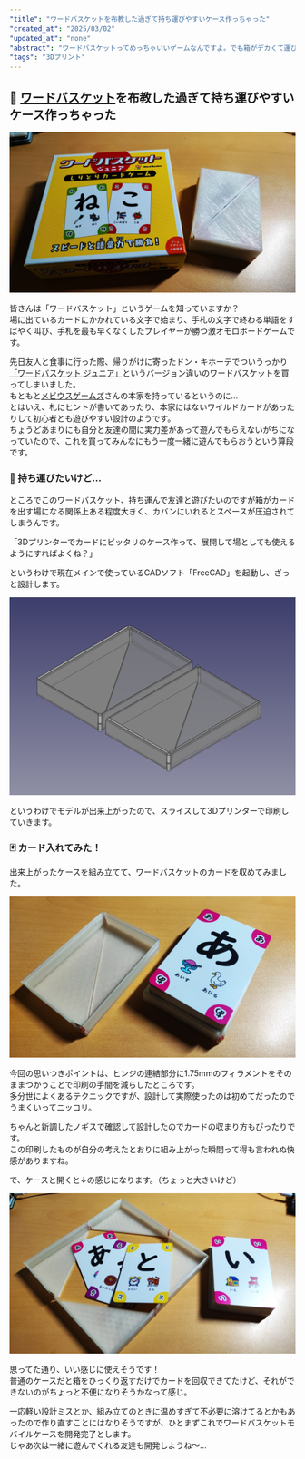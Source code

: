 ```yaml
---
"title": "ワードバスケットを布教した過ぎて持ち運びやすいケース作っちゃった"
"created_at": "2025/03/02"
"updated_at": "none"
"abstract": "ワードバスケットってめっちゃいいゲームなんですよ。でも箱がデカくて運びづらいので小さいケースを作りました。"
"tags": "3Dプリント"
---
```


## 💼 [ワードバスケット](https://www.mobius-games.co.jp/mobiusgames/wordbasket.html)を布教した過ぎて持ち運びやすいケース作っちゃった

![出来上がったものの画像](imgs/20250302/case.jpg)

皆さんは「ワードバスケット」というゲームを知っていますか？  
場に出ているカードにかかれている文字で始まり、手札の文字で終わる単語をすばやく叫び、手札を最も早くなくしたプレイヤーが勝つ激オモロボードゲームです。

先日友人と食事に行った際、帰りがけに寄ったドン・キホーテでついうっかり[「ワードバスケット ジュニア」](https://www.gentosha-edu.co.jp/book/b441220.html)というバージョン違いのワードバスケットを買ってしまいました。  
もともと[メビウスゲームズ](https://www.mobius-games.co.jp/)さんの本家を持っているというのに...  
とはいえ、札にヒントが書いてあったり、本家にはないワイルドカードがあったりして初心者とも遊びやすい設計のようです。  
ちょうどあまりにも自分と友達の間に実力差があって遊んでもらえないがちになっていたので、これを買ってみんなにもう一度一緒に遊んでもらおうという算段です。

### 🚶 持ち運びたいけど...

ところでこのワードバスケット、持ち運んで友達と遊びたいのですが箱がカードを出す場になる関係上ある程度大きく、カバンにいれるとスペースが圧迫されてしまうんです。  

「3Dプリンターでカードにピッタリのケース作って、展開して場としても使えるようにすればよくね？」

というわけで現在メインで使っているCADソフト「FreeCAD」を起動し、ざっと設計します。

![FreeCADで設計したケースのレンダリング](imgs/20250302/cad.png)

というわけでモデルが出来上がったので、スライスして3Dプリンターで印刷していきます。

### 🃏 カード入れてみた！

出来上がったケースを組み立てて、ワードバスケットのカードを収めてみました。

![ケースを開けるとカードがパンパンに入っている](imgs/20250302/open.jpg)

今回の思いつきポイントは、ヒンジの連結部分に1.75mmのフィラメントをそのままつかうことで印刷の手間を減らしたところです。  
多分世によくあるテクニックですが、設計して実際使ったのは初めてだったのでうまくいってニッコリ。

ちゃんと新調したノギスで確認して設計したのでカードの収まり方もぴったりです。  
この印刷したものが自分の考えたとおりに組み上がった瞬間って得も言われぬ快感がありますね。

で、ケースと開くと↓の感じになります。（ちょっと大きいけど）

![展開して場として使う状態](imgs/20250302/ingame.jpg)

思ってた通り、いい感じに使えそうです！  
普通のケースだと箱をひっくり返すだけでカードを回収できてたけど、それができないのがちょっと不便になりそうかなって感じ。

一応軽い設計ミスとか、組み立てのときに温めすぎて不必要に溶けてるとかもあったので作り直すことにはなりそうですが、ひとまずこれでワードバスケットモバイルケースを開発完了とします。  
じゃあ次は一緒に遊んでくれる友達も開発しようね〜...

